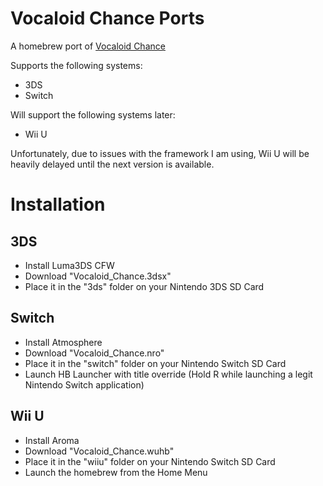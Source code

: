 # Vocaloid Chance Ports

A homebrew port of [Vocaloid Chance](https://wobbuu.itch.io/vocaloid-chance)

Supports the following systems:
- 3DS
- Switch

Will support the following systems later:
- Wii U

Unfortunately, due to issues with the framework I am using, Wii U will be heavily delayed until the next version is available.

# Installation

## 3DS
- Install Luma3DS CFW
- Download "Vocaloid_Chance.3dsx" 
- Place it in the "3ds" folder on your Nintendo 3DS SD Card

## Switch
- Install Atmosphere
- Download "Vocaloid_Chance.nro" 
- Place it in the "switch" folder on your Nintendo Switch SD Card
- Launch HB Launcher with title override (Hold R while launching a legit Nintendo Switch application)

## Wii U
- Install Aroma
- Download "Vocaloid_Chance.wuhb"
- Place it in the "wiiu" folder on your Nintendo Switch SD Card
- Launch the homebrew from the Home Menu

